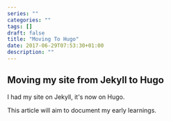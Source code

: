 ```yaml
---
series: ""
categories: ""
tags: []
draft: false
title: "Moving To Hugo"
date: 2017-06-29T07:53:30+01:00
description: ""
---
```


## Moving my site from Jekyll to Hugo

I had my site on Jekyll, it's now on Hugo.

This article will aim to document my early learnings.
